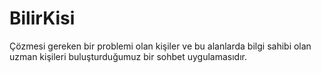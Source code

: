 # BilirKisi
Çözmesi gereken bir problemi olan kişiler ve bu alanlarda bilgi sahibi olan uzman kişileri buluşturduğumuz bir sohbet uygulamasıdır.
